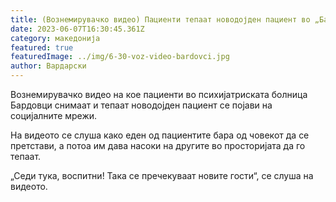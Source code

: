 ```yaml
---
title: (Вознемирувачко видео) Пациенти тепаат новодојден пациент во „Бардовци“
date: 2023-06-07T16:30:45.361Z
category: македонија
featured: true
featuredImage: ../img/6-30-voz-video-bardovci.jpg
author: Вардарски
---
```

<!--StartFragment-->

Вознемирувачко видео на кое пациенти во психијатриската болница Бардовци снимаат и тепаат новодојден пациент се појави на социјалните мрежи.

<!--EndFragment--><!--StartFragment-->

На видеото се слуша како еден од пациентите бара од човекот да се претстави, а потоа им дава насоки на другите во просторијата да го тепаат.

„Седи тука, воспитни! Така се пречекуваат новите гости“, се слуша на видеото.

<!--EndFragment-->